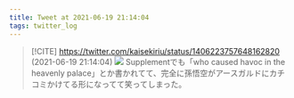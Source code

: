 ```yaml
---
title: Tweet at 2021-06-19 21:14:04
tags: twitter_log
---
```


> [!CITE] https://twitter.com/kaisekiriu/status/1406223757648162820 (2021-06-19 21:14:04)
> ![](https://twitter.com/kaisekiriu/status/1406223757648162820)
> Supplementでも「who caused havoc in the heavenly palace」とか書かれてて、完全に孫悟空がアースガルドにカチコミかけてる形になってて笑ってしまった。

